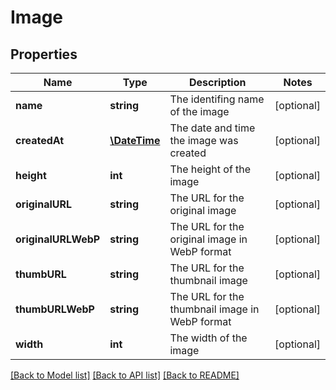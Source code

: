 # Image

## Properties
Name | Type | Description | Notes
------------ | ------------- | ------------- | -------------
**name** | **string** | The identifing name of the image | [optional] 
**createdAt** | [**\DateTime**](\DateTime.md) | The date and time the image was created | [optional] 
**height** | **int** | The height of the image | [optional] 
**originalURL** | **string** | The URL for the original image | [optional] 
**originalURLWebP** | **string** | The URL for the original image in WebP format | [optional] 
**thumbURL** | **string** | The URL for the thumbnail image | [optional] 
**thumbURLWebP** | **string** | The URL for the thumbnail image in WebP format | [optional] 
**width** | **int** | The width of the image | [optional] 

[[Back to Model list]](../README.md#documentation-for-models) [[Back to API list]](../README.md#documentation-for-api-endpoints) [[Back to README]](../README.md)


